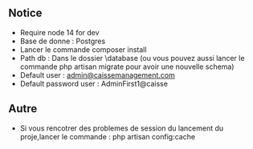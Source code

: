 

## Notice 
- Require node 14 for dev
- Base de donne : Postgres
- Lancer le commande composer install
- Path db : Dans le dossier \database (ou vous pouvez aussi lancer le commande php artisan migrate pour avoir une nouvelle schema)
- Default user : admin@caissemanagement.com
- Default password user : AdminFirst1@caisse
## Autre 
- Si vous rencotrer des problemes de session du lancement du proje,lancer le commande :
php artisan config:cache
